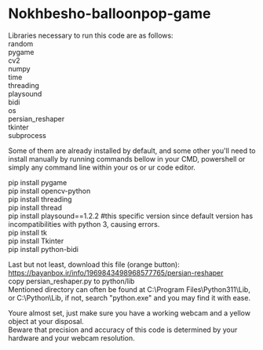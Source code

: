 # Nokhbesho-balloonpop-game
Libraries necessary to run this code are as follows:<br />
random<br />
pygame<br />
cv2<br />
numpy<br />
time<br />
threading<br />
playsound<br />
bidi<br />
os<br />
persian_reshaper<br />
tkinter<br />
subprocess<br />

Some of them are already installed by default, and some other you'll need to install manually by running commands bellow in your CMD, powershell or simply any command line within your os or ur code editor.<br />

pip install pygame<br />
pip install opencv-python<br />
pip install threading<br />
pip install thread<br />
pip install playsound==1.2.2   #this specific version since default version has incompatibilities with python 3, causing errors.<br />
pip install tk<br />
pip install Tkinter<br />
pip install python-bidi<br />

Last but not least, download this file (orange button): https://bayanbox.ir/info/1969843498968577765/persian-reshaper<br />
copy persian_reshaper.py to python/lib<br />
Mentioned directory can often be found at C:\Program Files\Python311\Lib, or C:\Python\Lib, if not, search "python.exe" and you may find it with ease.<br />

Youre almost set, just make sure you have a working webcam and a yellow object at your disposal.<br />
Beware that precision and accuracy of this code is determined by your hardware and your webcam resolution.<br />
